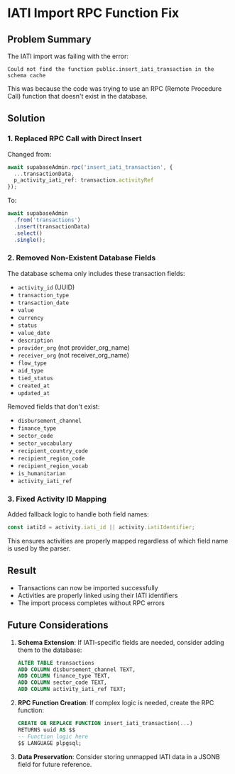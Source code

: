 # IATI Import RPC Function Fix

## Problem Summary

The IATI import was failing with the error:
```
Could not find the function public.insert_iati_transaction in the schema cache
```

This was because the code was trying to use an RPC (Remote Procedure Call) function that doesn't exist in the database.

## Solution

### 1. Replaced RPC Call with Direct Insert

Changed from:
```typescript
await supabaseAdmin.rpc('insert_iati_transaction', {
  ...transactionData,
  p_activity_iati_ref: transaction.activityRef
});
```

To:
```typescript
await supabaseAdmin
  .from('transactions')
  .insert(transactionData)
  .select()
  .single();
```

### 2. Removed Non-Existent Database Fields

The database schema only includes these transaction fields:
- `activity_id` (UUID)
- `transaction_type` 
- `transaction_date`
- `value`
- `currency`
- `status`
- `value_date`
- `description`
- `provider_org` (not provider_org_name)
- `receiver_org` (not receiver_org_name)
- `flow_type`
- `aid_type`
- `tied_status`
- `created_at`
- `updated_at`

Removed fields that don't exist:
- `disbursement_channel`
- `finance_type`
- `sector_code`
- `sector_vocabulary`
- `recipient_country_code`
- `recipient_region_code`
- `recipient_region_vocab`
- `is_humanitarian`
- `activity_iati_ref`

### 3. Fixed Activity ID Mapping

Added fallback logic to handle both field names:
```typescript
const iatiId = activity.iati_id || activity.iatiIdentifier;
```

This ensures activities are properly mapped regardless of which field name is used by the parser.

## Result

- Transactions can now be imported successfully
- Activities are properly linked using their IATI identifiers
- The import process completes without RPC errors

## Future Considerations

1. **Schema Extension**: If IATI-specific fields are needed, consider adding them to the database:
   ```sql
   ALTER TABLE transactions 
   ADD COLUMN disbursement_channel TEXT,
   ADD COLUMN finance_type TEXT,
   ADD COLUMN sector_code TEXT,
   ADD COLUMN activity_iati_ref TEXT;
   ```

2. **RPC Function Creation**: If complex logic is needed, create the RPC function:
   ```sql
   CREATE OR REPLACE FUNCTION insert_iati_transaction(...)
   RETURNS uuid AS $$
   -- Function logic here
   $$ LANGUAGE plpgsql;
   ```

3. **Data Preservation**: Consider storing unmapped IATI data in a JSONB field for future reference. 